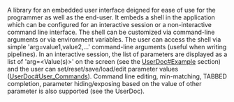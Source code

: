 A library for an embedded user interface deigned for ease of use for the programmer as well as the end-user. It embeds a shell in the application which can be configured for an interactive session or a non-interactive command line interface. The shell can be customized via command-line arguments or via environment variables. The user can access the shell via simple 'arg=value1,value2,...' command-line arguments (useful when writing pipelines).  In an interactive session, the list of parameters are displayed as a list of 'arg=<Value(s)>' on the screen (see the [UserDoc#Example](UserDoc#Example.md) section) and the user can set/reset/save/load/edit parameter values ([UserDoc#User\_Commands](UserDoc#User_Commands.md)).  Command line editing, min-matching, TABBED completion, parameter hiding/exposing based on the value of other parameter is also supported (see the UserDoc).